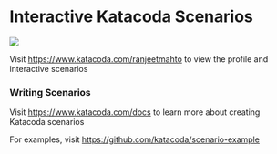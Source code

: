 # Interactive Katacoda Scenarios

[![](http://shields.katacoda.com/katacoda/ranjeetmahto/count.svg)](https://www.katacoda.com/ranjeetmahto "Get your profile on Katacoda.com")

Visit https://www.katacoda.com/ranjeetmahto to view the profile and interactive scenarios

### Writing Scenarios
Visit https://www.katacoda.com/docs to learn more about creating Katacoda scenarios

For examples, visit https://github.com/katacoda/scenario-example
